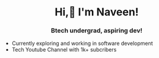 <h1 align="center">Hi,👋 I'm Naveen!</h1>
<h3 align="center">Btech undergrad, aspiring dev!</h3>

- Currently exploring and working in software development
- Tech Youtube Channel with 1k+ subcribers
